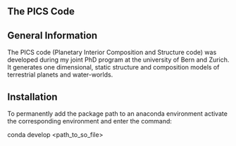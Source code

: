 ## The PICS Code

## General Information

The PICS code (Planetary Interior Composition and Structure code) was developed during my joint PhD program at the university of Bern and Zurich. It generates one dimensional, static structure and composition models of terrestrial planets and water-worlds.

## Installation


To permanently add the package path to an anaconda environment activate the corresponding environment and enter the command:

conda develop <path_to_so_file>
